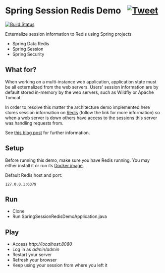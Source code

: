 # Spring Session Redis Demo &nbsp; [![Tweet](https://img.shields.io/twitter/url/http/shields.io.svg?style=social)](https://twitter.com/intent/tweet?text=Spring%20Session%20With%20Redis&url=https://github.com/djselzlein/spring-session-redis-demo&hashtags=spring,spring-session,redis)

[![Build Status](https://img.shields.io/travis/djselzlein/spring-session-redis-demo.svg?style=flat-square)](https://travis-ci.org/djselzlein/spring-session-redis-demo)

Externalize session information to Redis using Spring projects

- Spring Data Redis
- Spring Session
- Spring Security

## What for?

When working on a multi-instance web application, application state must be all externalized from the web servers. Users' session information are by default stored in-memory by the web servers, such as Wildfly or Apache Tomcat.

In order to resolve this matter the architecture demo implemented here stores session information on [Redis](https://redis.io/) (follow the link for more information) so when a web server is down others have access to the sessions this server was handling requests from.

See [this blog post](https://djselzlein.github.io/2017/10/30/spring-security-session-redis/) for further information.

## Setup

Before running this demo, make sure you have Redis running.
You may either install it or run its [Docker image](https://hub.docker.com/_/redis/).

Default Redis host and port:
 
    127.0.0.1:6379

## Run

- Clone
- Run SpringSessionRedisDemoApplication.java

## Play

- Access *http://localhost:8080*
- Log in as *admin/admin*
- Restart your server
- Refresh your browser
- Keep using your session from where you left it
